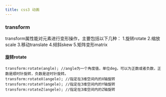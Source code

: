 ```yaml
---
title: css3 动画
---
```


### transform
transform属性能对元素进行变形操作，主要包括以下几种：
  1.旋转rotate
  2.缩放scale
  3.移动translate
  4.倾斜skew
  5.矩阵变形matrix
#### 旋转rotate
```
transform:rotate(angle); //angle为一个角度值，单位deg，可以为正数或者负数，正数是顺时针旋转，负数是逆时针旋转。
transform:rotateX(angele); //指定在3维空间内的X轴旋转
transform:rotateY(angele); //指定在3维空间内的Y轴旋转
transform:rotateZ(angele); //指定在3维空间内的Z轴旋转
```